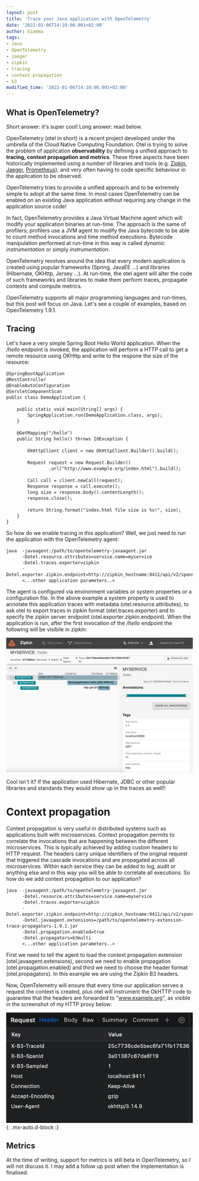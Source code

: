 ```yaml
---
layout: post
title: 'Trace your Java application with OpenTelemetry'
date: '2022-01-06T14:10:00.001+02:00'
author: Giamma
tags:
- Java
- OpenTelemetry
- jaeger
- zipkin
- tracing
- context propagation
- b3
modified_time: '2022-01-06T14:10:00.001+02:00'
---
```


## What is OpenTelemetry? 

Short answer: it's super cool! Long answer: read below.

OpenTelemetry (otel in short) is a recent project developed under the umbrella of the Cloud Native Computing Foundation. Otel is trying to solve the problem of application **observability** by defining a unified approach to **tracing, context propagation and metrics**.
These three aspects have been historically implemented using a number of libraries and tools (e.g. [Zipkin](https://github.com/openzipkin/), [Jaeger](https://github.com/jaegertracing/jaeger), [Prometheus](https://github.com/prometheus)), and very often having to code specific behaviour in the application to be observed.

OpenTelemetry tries to provide a unified approach and to be extremely simple to adopt at the same time. In most cases OpenTelemetry can be enabled on an existing Java application without requiring any change in the application source code!

In fact, OpenTelemetry provides a Java Virtual Machine agent which will modify your application binaries at run-time. The approach is the same of profilers; profilers use a JVM agent to modify the Java bytecode to be able to count method invocations and time method executions. Bytecode manipulation performed at run-time in this way is called *dynamic instrumentation* or simply *instrumentation*.

OpenTelemetry revolves around the idea that every modern application is created using popular frameworks (Spring, JavaEE ...) and libraries (Hibernate, OKHttp, Jersey ...). At run-time, the otel agent will alter the code of such frameworks and libraries to make them perform traces, propagate contexts and
compute metrics.

OpenTelemetry supports all major programming languages and run-times, but this post will focus on Java. Let's see a couple of examples, based on
OpenTelemetry 1.9.1.

## Tracing

Let's have a very simple Spring Boot Hello World application. When the */hello* endpoint is invoked, the application will perform a HTTP call to get a remote resource using OKHttp and write to the respone the size of the resource:
```
@SpringBootApplication
@RestController
@EnableAutoConfiguration
@ServletComponentScan
public class DemoApplication {
 
    public static void main(String[] args) {
        SpringApplication.run(DemoApplication.class, args);
    }
 
    @GetMapping("/hello")
    public String hello() throws IOException {
 
        OkHttpClient client = new OkHttpClient.Builder().build();
         
        Request request = new Request.Builder()
                .url("http://www.example.org/index.html").build();
 
        Call call = client.newCall(request);
        Response response = call.execute();
        long size = response.body().contentLength();
        response.close();
 
        return String.format("index.html file size is %s!", size);
    }
}
```
So how do we enable tracing in this application? Well, we just need to run the application with the OpenTelemetry agent:
```
java  -javaagent:/path/to/opentelemetry-javaagent.jar
      -Dotel.resource.attributes=service.name=myservice
      -Dotel.traces.exporter=zipkin
      -Dotel.exporter.zipkin.endpoint=http://zipkin_hostname:9411/api/v2/spans 
      <...other application parameters..>
```
The agent is configured via environment variables or system properties or a configuration file. In the above example a system property is used to annotate this application traces with metadata (otel.resource.attributes), to ask otel to export traces in zipkin format (otel.traces.exporter) and to specify the zipkin server endpoint (otel.exporter.zipkin.endpoint). When the application is run, after the first invocation of the */hello* endpoint the following will be visibile in zipkin:

![zipkin](/assets/img/otel_zipkin.png "Zipkin")

Cool isn't it? If the application used Hibernate, JDBC or other popular libraries and standards they would show up in the traces as well!!

# Context propagation

Context propagation is very useful in distributed systems such as applications built with microservices. Context propagation permits to correlate the invocations that are happening between the different microservices. This is typically achieved by adding custom headers to HTTP request. The headers
carry unique identifiers of the original request that triggered the cascade invocations and are propagated across all microservices. Within each service they can be added to log, audit or anything else and in this way you will be able to correlate all executions. So how do we add context propagation to our application? 

```
java  -javaagent:/path/to/opentelemetry-javaagent.jar
      -Dotel.resource.attributes=service.name=myservice
      -Dotel.traces.exporter=zipkin
      -Dotel.exporter.zipkin.endpoint=http://zipkin_hostname:9411/api/v2/spans 
      -Dotel.javaagent.extensions=/path/to/opentelemetry-extension-trace-propagators-1.9.1.jar
      -Dotel.propagation.enabled=true 
      -Dotel.propagators=b3multi
      <...other application parameters..>
```
First we need to tell the agent to load the context propagation extension (otel.javaagent.extensions), second we need to enable propagation (otel.propagation.enabled) and third we need to choose the header format (otel.propagators). In this example we are using the Zipkin B3 headers.

Now, OpenTelemetry will ensure that every time our application serves a request the context is created, plus otel  will instrument the OkHTTP code to guarantee that the headers are forwarded to "www.example.org", as visible in the screenshot of my HTTP proxy below:

![Proxy](/assets/img/otel_proxy.png "Proxy"){: .mx-auto.d-block :}

## Metrics

At the time of writing, support for metrics is still beta in OpenTelemetry, so I will not discuss it. I may add a follow up post when the implementation is
finalised.